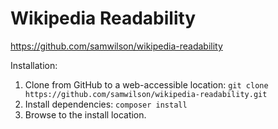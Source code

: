 Wikipedia Readability
=====================

https://github.com/samwilson/wikipedia-readability

Installation:

1. Clone from GitHub to a web-accessible location: `git clone https://github.com/samwilson/wikipedia-readability.git`
2. Install dependencies: `composer install`
3. Browse to the install location.
